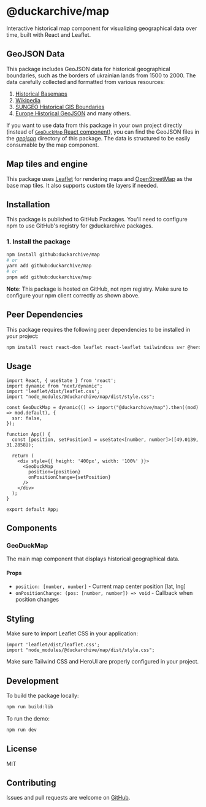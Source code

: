 # @duckarchive/map

Interactive historical map component for visualizing geographical data over time, built with React and Leaflet.

## GeoJSON Data

This package includes GeoJSON data for historical geographical boundaries, such as the borders of ukrainian lands from 1500 to 2000. The data carefully collected and formatted from various resources:
1. [Historical Basemaps](https://github.com/aourednik/historical-basemaps)
2. [Wikipedia](https://wikipedia.org/)
3. [SUNGEO Historical GIS Boundaries](https://www.sungeo.org/sungeo-historical-gis-boundaries)
4. [Europe Historical GeoJSON](https://github.com/ioggstream/europe-historical-geojson)
and many others.

If you want to use data from this package in your own project directly (instead of [`GeoDuckMap` React component](#1-install-the-package)), you can find the GeoJSON files in the [_geojson_](https://github.com/duckarchive/map/tree/main/geojson) directory of this package. The data is structured to be easily consumable by the map component.

## Map tiles and engine

This package uses [Leaflet](https://leafletjs.com/) for rendering maps and [OpenStreetMap](https://www.openstreetmap.org/) as the base map tiles. It also supports custom tile layers if needed.

## Installation

This package is published to GitHub Packages. You'll need to configure npm to use GitHub's registry for @duckarchive packages.

### 1. Install the package

```bash
npm install github:duckarchive/map
# or
yarn add github:duckarchive/map
# or
pnpm add github:duckarchive/map
```

**Note**: This package is hosted on GitHub, not npm registry. Make sure to configure your npm client correctly as shown above.

## Peer Dependencies

This package requires the following peer dependencies to be installed in your project:

```bash
npm install react react-dom leaflet react-leaflet tailwindcss swr @heroui/autocomplete @heroui/button @heroui/card @heroui/input @heroui/spinner @heroui/system
```

## Usage

```tsx
import React, { useState } from 'react';
import dynamic from "next/dynamic";
import 'leaflet/dist/leaflet.css';
import "node_modules/@duckarchive/map/dist/style.css";

const GeoDuckMap = dynamic(() => import("@duckarchive/map").then((mod) => mod.default), {
  ssr: false,
});

function App() {
  const [position, setPosition] = useState<[number, number]>([49.0139, 31.2858]);

  return (
    <div style={{ height: '400px', width: '100%' }}>
      <GeoDuckMap 
        position={position} 
        onPositionChange={setPosition} 
      />
    </div>
  );
}

export default App;
```

## Components

### GeoDuckMap

The main map component that displays historical geographical data.

#### Props

- `position: [number, number]` - Current map center position [lat, lng]
- `onPositionChange: (pos: [number, number]) => void` - Callback when position changes

## Styling

Make sure to import Leaflet CSS in your application:

```tsx
import 'leaflet/dist/leaflet.css';
import "node_modules/@duckarchive/map/dist/style.css";
```

Make sure Tailwind CSS and HeroUI are properly configured in your project.

## Development

To build the package locally:

```bash
npm run build:lib
```

To run the demo:

```bash
npm run dev
```

## License

MIT

## Contributing

Issues and pull requests are welcome on [GitHub](https://github.com/duckarchive/map).
